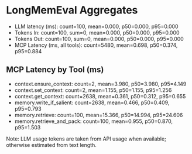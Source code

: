 # LongMemEval Aggregates

- LLM latency (ms): count=100, mean=0.000, p50=0.000, p95=0.000
- Tokens In: count=100, sum=0, mean=0.000, p50=0.000, p95=0.000
- Tokens Out: count=100, sum=0, mean=0.000, p50=0.000, p95=0.000
- MCP Latency (ms, all tools): count=5480, mean=0.698, p50=0.374, p95=0.884

## MCP Latency by Tool (ms)
- context.ensure_context: count=2, mean=3.980, p50=3.980, p95=4.149
- context.set_context: count=2, mean=1.155, p50=1.155, p95=1.256
- context.get_context: count=2638, mean=0.361, p50=0.312, p95=0.655
- memory.write_if_salient: count=2638, mean=0.466, p50=0.409, p95=0.793
- memory.retrieve: count=100, mean=15.366, p50=14.994, p95=24.606
- memory.retrieve_and_pack: count=100, mean=0.955, p50=0.870, p95=1.503

Note: LLM usage tokens are taken from API usage when available; otherwise estimated from text length.
